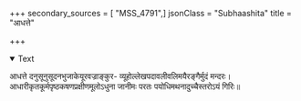 +++
secondary_sources = [ "MSS_4791",]
jsonClass = "Subhaashita"
title = "आधत्ते"

+++

<details open><summary>Text</summary>

आधत्ते दनुसूनुसूदनभुजाकेयूरवज्राङ्कुर- व्यूहोल्लेखपदावलीवलिमयैरङ्गैर्मुदं मन्दरः।  
आधारीकृतकूर्मपृष्ठकषणप्रक्षीणमूलोऽधुना जानीमः परतः पयोधिमथनादुच्चैस्तरोऽयं गिरिः॥
</details>

